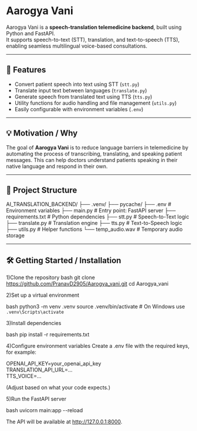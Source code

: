 # Aarogya Vani

Aarogya Vani is a **speech-translation telemedicine backend**, built using Python and FastAPI.  
It supports speech-to-text (STT), translation, and text-to-speech (TTS), enabling seamless multilingual voice-based consultations.

---

## 🚀 Features

- Convert patient speech into text using STT (`stt.py`)  
- Translate input text between languages (`translate.py`)  
- Generate speech from translated text using TTS (`tts.py`)  
- Utility functions for audio handling and file management (`utils.py`)  
- Easily configurable with environment variables (`.env`)  

---

## 💡 Motivation / Why

The goal of **Aarogya Vani** is to reduce language barriers in telemedicine by automating the process of transcribing, translating, and speaking patient messages. This can help doctors understand patients speaking in their native language and respond in their own.

---

## 🧱 Project Structure

AI_TRANSLATION_BACKEND/
├── .venv/
├── pycache/
├── .env # Environment variables
├── main.py # Entry point: FastAPI server
├── requirements.txt # Python dependencies
├── stt.py # Speech-to-Text logic
├── translate.py # Translation engine
├── tts.py # Text-to-Speech logic
├── utils.py # Helper functions
└── temp_audio.wav # Temporary audio storage

---

## 🛠️ Getting Started / Installation

1)Clone the repository
bash
git clone https://github.com/PranavD2905/Aarogya_vani.git
cd Aarogya_vani

2)Set up a virtual environment

bash
python3 -m venv .venv
source .venv/bin/activate   # On Windows use `.venv\Scripts\activate`


3)Install dependencies

bash
pip install -r requirements.txt


4)Configure environment variables
Create a .env file with the required keys, for example:

OPENAI_API_KEY=your_openai_api_key  
TRANSLATION_API_URL=…  
TTS_VOICE=…  


(Adjust based on what your code expects.)

5)Run the FastAPI server

bash
uvicorn main:app --reload


The API will be available at http://127.0.0.1:8000.

